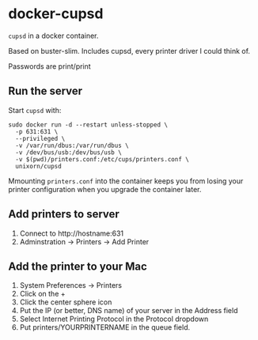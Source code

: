 # docker-cupsd

`cupsd` in a docker container.

Based on buster-slim. Includes cupsd, every printer driver I could think of.

Passwords are print/print

## Run the server

Start `cupsd` with:
```
sudo docker run -d --restart unless-stopped \
  -p 631:631 \
  --privileged \
  -v /var/run/dbus:/var/run/dbus \
  -v /dev/bus/usb:/dev/bus/usb \
  -v $(pwd)/printers.conf:/etc/cups/printers.conf \
  unixorn/cupsd
```

Mmounting `printers.conf` into the container keeps you from losing your printer configuration when you upgrade the container later.

## Add printers to server

1. Connect to http://hostname:631
2. Adminstration -> Printers -> Add Printer

## Add the printer to your Mac

1. System Preferences -> Printers
2. Click on the +
3. Click the center sphere icon
4. Put the IP (or better, DNS name) of your server in the Address field
5. Select Internet Printing Protocol in the Protocol dropdown
6. Put printers/YOURPRINTERNAME in the queue field.
